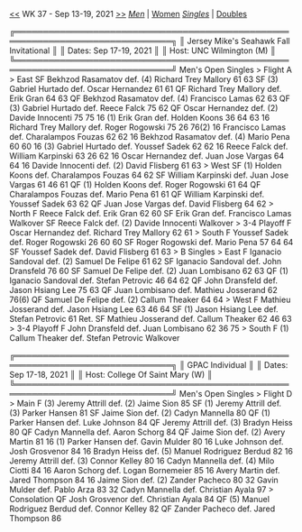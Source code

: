 [<<](men_singles_2136.md) WK 37 - Sep 13-19, 2021 [>>](men_singles_2138.md)     [*Men*](./men_singles_2137.md) &vert; [Women](./women_singles_2137.md)     [*Singles*](./men_singles_2137.md) &vert; [Doubles](./men_doubles_2137.md)

<a name="21-41355"></a>
    ╔══════════════════════════════════════════════════════════════════════════════╗
    ║  Jersey Mike's Seahawk Fall Invitational                                     ║
    ║  Dates: Sep 17-19, 2021                                                      ║
    ║  Host: UNC Wilmington (M)                                                    ║
    ╚══════════════════════════════════════════════════════════════════════════════╝
     Men's Open Singles
     > Flight A
      > East
         SF     Bekhzod Rasamatov       def. (4) Richard Trey Mallory    61 63
         SF (3) Gabriel Hurtado         def.     Oscar Hernandez         61 61
         QF     Richard Trey Mallory    def.     Erik Gran               64 63
         QF     Bekhzod Rasamatov       def. (4) Francisco Lamas         62 63
         QF (3) Gabriel Hurtado         def.     Reece Falck             75 62
         QF     Oscar Hernandez         def. (2) Davide Innocenti        75 75
         16 (1) Erik Gran               def.     Holden Koons            36 64 63
         16     Richard Trey Mallory    def.     Roger Rogowski          75 26 76(2)
         16     Francisco Lamas         def.     Charalampos Fouzas      62 62
         16     Bekhzod Rasamatov       def. (4) Mario Pena              60 60
         16 (3) Gabriel Hurtado         def.     Youssef Sadek           62 62
         16     Reece Falck             def.     William Karpinski       63 26 62
         16     Oscar Hernandez         def.     Juan Jose Vargas        64 64
         16     Davide Innocenti        def. (2) David Flisberg          61 63
      > West
         SF (1) Holden Koons            def.     Charalampos Fouzas      64 62
         SF     William Karpinski       def.     Juan Jose Vargas        61 46 61
         QF (1) Holden Koons            def.     Roger Rogowski          61 64
         QF     Charalampos Fouzas      def.     Mario Pena              61 61
         QF     William Karpinski       def.     Youssef Sadek           63 62
         QF     Juan Jose Vargas        def.     David Flisberg          64 62
      > North
          F     Reece Falck             def.     Erik Gran               62 60
         SF     Erik Gran               def.     Francisco Lamas         Walkover
         SF     Reece Falck             def. (2) Davide Innocenti        Walkover
      > 3-4 Playoff
          F     Oscar Hernandez         def.     Richard Trey Mallory    62 61
      > South
          F     Youssef Sadek           def.     Roger Rogowski          26 60 60
         SF     Roger Rogowski          def.     Mario Pena              57 64 64
         SF     Youssef Sadek           def.     David Flisberg          61 63
      > B Singles
      > East
          F     Iganacio Sandoval       def. (2) Samuel De Felipe        61 62
         SF     Iganacio Sandoval       def.     John Dransfeld          76 60
         SF     Samuel De Felipe        def. (2) Juan Lombisano          62 63
         QF (1) Iganacio Sandoval       def.     Stefan Petrovic         46 64 62
         QF     John Dransfeld          def.     Jason Hsiang Lee        75 63
         QF     Juan Lombisano          def.     Mathieu Josserand       62 76(6)
         QF     Samuel De Felipe        def. (2) Callum Theaker          64 64
      > West
          F     Mathieu Josserand       def.     Jason Hsiang Lee        63 46 64
         SF (1) Jason Hsiang Lee        def.     Stefan Petrovic         61 Ret.
         SF     Mathieu Josserand       def.     Callum Theaker          62 46 63
      > 3-4 Playoff
          F     John Dransfeld          def.     Juan Lombisano          62 36 75
      > South
          F (1) Callum Theaker          def.     Stefan Petrovic         Walkover

<a name="21-76336"></a>
    ╔══════════════════════════════════════════════════════════════════════════════╗
    ║  GPAC Individual                                                             ║
    ║  Dates: Sep 17-18, 2021                                                      ║
    ║  Host: College Of Saint Mary (W)                                             ║
    ╚══════════════════════════════════════════════════════════════════════════════╝
     Men's Open Singles
     > Flight D
      > Main
          F (3) Jeremy Attrill          def. (2) Jaime Sion              85
         SF (1) Jeremy Attrill          def. (3) Parker Hansen           81
         SF     Jaime Sion              def. (2) Cadyn Mannella          80
         QF (1) Parker Hansen           def.     Luke Johnson            84
         QF     Jeremy Attrill          def. (3) Bradyn Heiss            80
         QF     Cadyn Mannella          def.     Aaron Schorg            84
         QF     Jaime Sion              def. (2) Avery Martin            81
         16 (1) Parker Hansen           def.     Gavin Mulder            80
         16     Luke Johnson            def.     Josh Grosvenor          84
         16     Bradyn Heiss            def. (5) Manuel Rodriguez Berdud 82
         16     Jeremy Attrill          def. (3) Connor Kelley           80
         16     Cadyn Mannella          def. (4) Milo Ciotti             84
         16     Aaron Schorg            def.     Logan Bornemeier        85
         16     Avery Martin            def.     Jared Thompson          84
         16     Jaime Sion              def. (2) Zander Pacheco          80
         32     Gavin Mulder            def.     Pablo Arza              83
         32     Cadyn Mannella          def.     Christian Ayala         97
      > Consolation
         QF     Josh Grosvenor          def.     Christian Ayala         84
         QF (5) Manuel Rodriguez Berdud def.     Connor Kelley           82
         QF     Zander Pacheco          def.     Jared Thompson          86